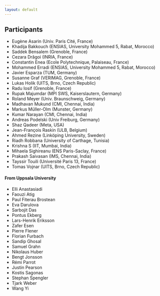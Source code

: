 ```yaml
---
layout: default
---
```


## Participants
- Eugène Asarin (Univ. Paris Cité, France)
- Khadija Bakkouch (ENSIAS, University Mohammed 5, Rabat, Morocco)
- Saddek Bensalem (Grenoble, France)
- Cezara Drăgoi (INRIA, France)
- Constantin Enea (Ecole Polytechnique, Palaiseau, France)
- Mohammed Erradi (ENSIAS, University Mohammed 5, Rabat, Morocco)
- Javier Esparza (TUM, Germany)
- Susanne Graf (VERIMAG, Grenoble, France)
- Lukas Holik (UITS, Brno, Czech Republic)
- Radu Iosif (Grenoble, France)
- Rupak Majumdar (MPI SWS, Kaiserslautern, Germany)
- Roland Meyer (Univ. Braunschweig, Germany)
- Madhavan Mukund (CMI, Chennai, India)
- Markus Müller-Olm (Munster, Germany)
- Kumar Narayan (CMI, Chennai, India)
- Andreas Podelski (Univ Freiburg, Germany)
- Shaz Qadeer (Meta, USA)
- Jean-François Raskin (ULB, Belgium)
- Ahmed Rezine (Linköping University, Sweden)
- Riadh Robbana (University of Carthage, Tunisia)
- Krishna S (IIT, Mumbai, India)
- Mihaela Sighireanu  (ENS Paris-Saclay, France)
- Prakash Saivasan (IMS, Chennai, India)
- Tayssir Touili (Université Paris 13, France)
- Tomas Vojnar (UITS, Brno, Czech Republic)

#### From Uppsala University
- Elli Anastasiadi
- Faouzi Atig
- Paul Fiterau Brostean
- Eva Darulova
- Sarbojit Das
- Pontus Ekberg
- Lars-Henrik Eriksson
- Zafer Esen
- Pierre Flener
- Florian Furbach
- Sandip Ghosal
- Samuel Grahn
- Nikolaus Huber
- Bengt Jonsson
- Rémi Parrot
- Justin Pearson
- Kostis Sagonas
- Stephan Spengler
- Tjark Weber
- Wang Yi
